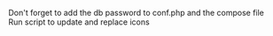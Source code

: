 Don't forget to add the db password to conf.php and the compose file <br>
Run script to update and replace icons